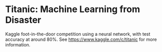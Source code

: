 # Titanic: Machine Learning from Disaster

Kaggle foot-in-the-door competition using a neural network, with test accuracy at around 80%. See https://www.kaggle.com/c/titanic for more information.